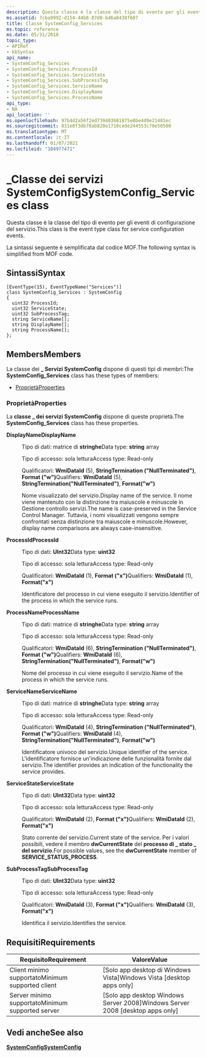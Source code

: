 ```yaml
---
description: Questa classe è la classe del tipo di evento per gli eventi di configurazione del servizio.
ms.assetid: 7cba9992-d154-44b8-87d8-b46a8438f607
title: Classe SystemConfig_Services
ms.topic: reference
ms.date: 05/31/2018
topic_type:
- APIRef
- kbSyntax
api_name:
- SystemConfig_Services
- SystemConfig_Services.ProcessId
- SystemConfig_Services.ServiceState
- SystemConfig_Services.SubProcessTag
- SystemConfig_Services.ServiceName
- SystemConfig_Services.DisplayName
- SystemConfig_Services.ProcessName
api_type:
- NA
api_location: ''
ms.openlocfilehash: 97b4d2a56f2ed739403681875e0be4d9e21481ec
ms.sourcegitcommit: 831e8f3db78ab820e1710cede244553c70e50500
ms.translationtype: MT
ms.contentlocale: it-IT
ms.lasthandoff: 01/07/2021
ms.locfileid: "104977471"
---
```

# <a name="systemconfig_services-class"></a><span data-ttu-id="0c0f9-103">\_Classe dei servizi SystemConfig</span><span class="sxs-lookup"><span data-stu-id="0c0f9-103">SystemConfig\_Services class</span></span>

<span data-ttu-id="0c0f9-104">Questa classe è la classe del tipo di evento per gli eventi di configurazione del servizio.</span><span class="sxs-lookup"><span data-stu-id="0c0f9-104">This class is the event type class for service configuration events.</span></span>

<span data-ttu-id="0c0f9-105">La sintassi seguente è semplificata dal codice MOF.</span><span class="sxs-lookup"><span data-stu-id="0c0f9-105">The following syntax is simplified from MOF code.</span></span>

## <a name="syntax"></a><span data-ttu-id="0c0f9-106">Sintassi</span><span class="sxs-lookup"><span data-stu-id="0c0f9-106">Syntax</span></span>

``` syntax
[EventType(15), EventTypeName("Services")]
class SystemConfig_Services : SystemConfig
{
  uint32 ProcessId;
  uint32 ServiceState;
  uint32 SubProcessTag;
  string ServiceName[];
  string DisplayName[];
  string ProcessName[];
};
```

## <a name="members"></a><span data-ttu-id="0c0f9-107">Members</span><span class="sxs-lookup"><span data-stu-id="0c0f9-107">Members</span></span>

<span data-ttu-id="0c0f9-108">La classe dei **\_ Servizi SystemConfig** dispone di questi tipi di membri:</span><span class="sxs-lookup"><span data-stu-id="0c0f9-108">The **SystemConfig\_Services** class has these types of members:</span></span>

-   [<span data-ttu-id="0c0f9-109">Proprietà</span><span class="sxs-lookup"><span data-stu-id="0c0f9-109">Properties</span></span>](#properties)

### <a name="properties"></a><span data-ttu-id="0c0f9-110">Proprietà</span><span class="sxs-lookup"><span data-stu-id="0c0f9-110">Properties</span></span>

<span data-ttu-id="0c0f9-111">La **classe \_ dei servizi SystemConfig** dispone di queste proprietà.</span><span class="sxs-lookup"><span data-stu-id="0c0f9-111">The **SystemConfig\_Services** class has these properties.</span></span>

<dl> <dt>

<span data-ttu-id="0c0f9-112">**DisplayName**</span><span class="sxs-lookup"><span data-stu-id="0c0f9-112">**DisplayName**</span></span>
</dt> <dd> <dl> <dt>

<span data-ttu-id="0c0f9-113">Tipo di dati: matrice di **stringhe**</span><span class="sxs-lookup"><span data-stu-id="0c0f9-113">Data type: **string** array</span></span>
</dt> <dt>

<span data-ttu-id="0c0f9-114">Tipo di accesso: sola lettura</span><span class="sxs-lookup"><span data-stu-id="0c0f9-114">Access type: Read-only</span></span>
</dt> <dt>

<span data-ttu-id="0c0f9-115">Qualificatori: **WmiDataId** (5), **StringTermination ("NullTerminated")**, **Format ("w")**</span><span class="sxs-lookup"><span data-stu-id="0c0f9-115">Qualifiers: **WmiDataId** (5), **StringTermination("NullTerminated")**, **Format("w")**</span></span>
</dt> </dl>

<span data-ttu-id="0c0f9-116">Nome visualizzato del servizio.</span><span class="sxs-lookup"><span data-stu-id="0c0f9-116">Display name of the service.</span></span> <span data-ttu-id="0c0f9-117">Il nome viene mantenuto con la distinzione tra maiuscole e minuscole in Gestione controllo servizi.</span><span class="sxs-lookup"><span data-stu-id="0c0f9-117">The name is case-preserved in the Service Control Manager.</span></span> <span data-ttu-id="0c0f9-118">Tuttavia, i nomi visualizzati vengono sempre confrontati senza distinzione tra maiuscole e minuscole.</span><span class="sxs-lookup"><span data-stu-id="0c0f9-118">However, display name comparisons are always case-insensitive.</span></span>

</dd> <dt>

<span data-ttu-id="0c0f9-119">**ProcessId**</span><span class="sxs-lookup"><span data-stu-id="0c0f9-119">**ProcessId**</span></span>
</dt> <dd> <dl> <dt>

<span data-ttu-id="0c0f9-120">Tipo di dati: **UInt32**</span><span class="sxs-lookup"><span data-stu-id="0c0f9-120">Data type: **uint32**</span></span>
</dt> <dt>

<span data-ttu-id="0c0f9-121">Tipo di accesso: sola lettura</span><span class="sxs-lookup"><span data-stu-id="0c0f9-121">Access type: Read-only</span></span>
</dt> <dt>

<span data-ttu-id="0c0f9-122">Qualificatori: **WmiDataId** (1), **Format ("x")**</span><span class="sxs-lookup"><span data-stu-id="0c0f9-122">Qualifiers: **WmiDataId** (1), **Format("x")**</span></span>
</dt> </dl>

<span data-ttu-id="0c0f9-123">Identificatore del processo in cui viene eseguito il servizio.</span><span class="sxs-lookup"><span data-stu-id="0c0f9-123">Identifier of the process in which the service runs.</span></span>

</dd> <dt>

<span data-ttu-id="0c0f9-124">**ProcessName**</span><span class="sxs-lookup"><span data-stu-id="0c0f9-124">**ProcessName**</span></span>
</dt> <dd> <dl> <dt>

<span data-ttu-id="0c0f9-125">Tipo di dati: matrice di **stringhe**</span><span class="sxs-lookup"><span data-stu-id="0c0f9-125">Data type: **string** array</span></span>
</dt> <dt>

<span data-ttu-id="0c0f9-126">Tipo di accesso: sola lettura</span><span class="sxs-lookup"><span data-stu-id="0c0f9-126">Access type: Read-only</span></span>
</dt> <dt>

<span data-ttu-id="0c0f9-127">Qualificatori: **WmiDataId** (6), **StringTermination ("NullTerminated")**, **Format ("w")**</span><span class="sxs-lookup"><span data-stu-id="0c0f9-127">Qualifiers: **WmiDataId** (6), **StringTermination("NullTerminated")**, **Format("w")**</span></span>
</dt> </dl>

<span data-ttu-id="0c0f9-128">Nome del processo in cui viene eseguito il servizio.</span><span class="sxs-lookup"><span data-stu-id="0c0f9-128">Name of the process in which the service runs.</span></span>

</dd> <dt>

<span data-ttu-id="0c0f9-129">**ServiceName**</span><span class="sxs-lookup"><span data-stu-id="0c0f9-129">**ServiceName**</span></span>
</dt> <dd> <dl> <dt>

<span data-ttu-id="0c0f9-130">Tipo di dati: matrice di **stringhe**</span><span class="sxs-lookup"><span data-stu-id="0c0f9-130">Data type: **string** array</span></span>
</dt> <dt>

<span data-ttu-id="0c0f9-131">Tipo di accesso: sola lettura</span><span class="sxs-lookup"><span data-stu-id="0c0f9-131">Access type: Read-only</span></span>
</dt> <dt>

<span data-ttu-id="0c0f9-132">Qualificatori: **WmiDataId** (4), **StringTermination ("NullTerminated")**, **Format ("w")**</span><span class="sxs-lookup"><span data-stu-id="0c0f9-132">Qualifiers: **WmiDataId** (4), **StringTermination("NullTerminated")**, **Format("w")**</span></span>
</dt> </dl>

<span data-ttu-id="0c0f9-133">Identificatore univoco del servizio.</span><span class="sxs-lookup"><span data-stu-id="0c0f9-133">Unique identifier of the service.</span></span> <span data-ttu-id="0c0f9-134">L'identificatore fornisce un'indicazione delle funzionalità fornite dal servizio.</span><span class="sxs-lookup"><span data-stu-id="0c0f9-134">The identifier provides an indication of the functionality the service provides.</span></span>

</dd> <dt>

<span data-ttu-id="0c0f9-135">**ServiceState**</span><span class="sxs-lookup"><span data-stu-id="0c0f9-135">**ServiceState**</span></span>
</dt> <dd> <dl> <dt>

<span data-ttu-id="0c0f9-136">Tipo di dati: **UInt32**</span><span class="sxs-lookup"><span data-stu-id="0c0f9-136">Data type: **uint32**</span></span>
</dt> <dt>

<span data-ttu-id="0c0f9-137">Tipo di accesso: sola lettura</span><span class="sxs-lookup"><span data-stu-id="0c0f9-137">Access type: Read-only</span></span>
</dt> <dt>

<span data-ttu-id="0c0f9-138">Qualificatori: **WmiDataId** (2), **Format ("x")**</span><span class="sxs-lookup"><span data-stu-id="0c0f9-138">Qualifiers: **WmiDataId** (2), **Format("x")**</span></span>
</dt> </dl>

<span data-ttu-id="0c0f9-139">Stato corrente del servizio.</span><span class="sxs-lookup"><span data-stu-id="0c0f9-139">Current state of the service.</span></span> <span data-ttu-id="0c0f9-140">Per i valori possibili, vedere il membro **dwCurrentState** del **processo di \_ stato \_ del servizio**.</span><span class="sxs-lookup"><span data-stu-id="0c0f9-140">For possible values, see the **dwCurrentState** member of **SERVICE\_STATUS\_PROCESS**.</span></span>

</dd> <dt>

<span data-ttu-id="0c0f9-141">**SubProcessTag**</span><span class="sxs-lookup"><span data-stu-id="0c0f9-141">**SubProcessTag**</span></span>
</dt> <dd> <dl> <dt>

<span data-ttu-id="0c0f9-142">Tipo di dati: **UInt32**</span><span class="sxs-lookup"><span data-stu-id="0c0f9-142">Data type: **uint32**</span></span>
</dt> <dt>

<span data-ttu-id="0c0f9-143">Tipo di accesso: sola lettura</span><span class="sxs-lookup"><span data-stu-id="0c0f9-143">Access type: Read-only</span></span>
</dt> <dt>

<span data-ttu-id="0c0f9-144">Qualificatori: **WmiDataId** (3), **Format ("x")**</span><span class="sxs-lookup"><span data-stu-id="0c0f9-144">Qualifiers: **WmiDataId** (3), **Format("x")**</span></span>
</dt> </dl>

<span data-ttu-id="0c0f9-145">Identifica il servizio.</span><span class="sxs-lookup"><span data-stu-id="0c0f9-145">Identifies the service.</span></span>

</dd> </dl>

## <a name="requirements"></a><span data-ttu-id="0c0f9-146">Requisiti</span><span class="sxs-lookup"><span data-stu-id="0c0f9-146">Requirements</span></span>



| <span data-ttu-id="0c0f9-147">Requisito</span><span class="sxs-lookup"><span data-stu-id="0c0f9-147">Requirement</span></span> | <span data-ttu-id="0c0f9-148">Valore</span><span class="sxs-lookup"><span data-stu-id="0c0f9-148">Value</span></span> |
|-------------------------------------|------------------------------------------------------|
| <span data-ttu-id="0c0f9-149">Client minimo supportato</span><span class="sxs-lookup"><span data-stu-id="0c0f9-149">Minimum supported client</span></span><br/> | <span data-ttu-id="0c0f9-150">\[Solo app desktop di Windows Vista\]</span><span class="sxs-lookup"><span data-stu-id="0c0f9-150">Windows Vista \[desktop apps only\]</span></span><br/>       |
| <span data-ttu-id="0c0f9-151">Server minimo supportato</span><span class="sxs-lookup"><span data-stu-id="0c0f9-151">Minimum supported server</span></span><br/> | <span data-ttu-id="0c0f9-152">\[Solo app desktop Windows Server 2008\]</span><span class="sxs-lookup"><span data-stu-id="0c0f9-152">Windows Server 2008 \[desktop apps only\]</span></span><br/> |



## <a name="see-also"></a><span data-ttu-id="0c0f9-153">Vedi anche</span><span class="sxs-lookup"><span data-stu-id="0c0f9-153">See also</span></span>

<dl> <dt>

[<span data-ttu-id="0c0f9-154">**SystemConfig**</span><span class="sxs-lookup"><span data-stu-id="0c0f9-154">**SystemConfig**</span></span>](systemconfig.md)
</dt> </dl>

 

 




